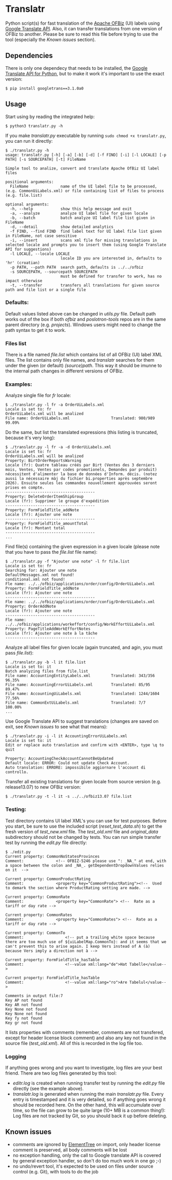 # Translatr
Python script(s) for fast translation of the [Apache OFBiz](https://ofbiz.apache.org/) (UI) labels using [Google Translate API](https://cloud.google.com/translate/). Also, it can transfer translations from one version of OFBiz to another. Please be sure to read this file before trying to use the tool (especially the _Known issues_ section).

## Dependencies
There is only one dependecy that needs to be installed, the [Google Translate API for Python](https://pypi.org/project/googletrans/), but to make it work it's important to use the exact version:
```
$ pip install googletrans==3.1.0a0
```
## Usage

Start using by reading the integrated help:
```
$ python3 translatr.py -h
```
If you make _translatr.py_ executable by running `sudo chmod +x translatr.py`, you can run it directly:
```
$ ./translatr.py -h
usage: translatr.py [-h] [-a] [-b] [-d] [-f FIND] [-i] [-l LOCALE] [-p PATH] [-s SOURCEPATH] [-t] FileName

Simple tool to analize, convert and translate Apache OfBiz UI label files

positional arguments:
  FileName              name of the UI label file to be processed, (e.g. CommonUiLabels.xml) or file containing list of files to process (e.g. file.list)

optional arguments:
  -h, --help            show this help message and exit
  -a, --analyze         analyze UI label file for given locale
  -b, --batch           batch analyze UI label file list given in FileName
  -d, --detail          show detailed analytics
  -f FIND, --find FIND  find label text for UI label file list given in FileName, not case sensitive
  -i, --insert          scans xml file for missing translations in selected locale and prompts you to insert them (using Google Translate API for suggestions)
  -l LOCALE, --locale LOCALE
                        locale ID you are interested in, defaults to 'hr' (croatian)
  -p PATH, --path PATH  search path, defaults is ../../ofbiz
  -s SOURCEPATH, --sourcepath SOURCEPATH
                        must be defined for transfer to work, has no impact otherwise
  -t, --transfer        transfers all translations for given source path and file list or a single file
```

### Defaults:
Default values listed above can be changed in _utils.py_ file. Default path works out of the box if both _ofbiz_ and _poslotron-tools_ repos are in the same parent directory (e.g. _projects_). Windows users might need to change the path syntax to get it to work.

### Files list
There is a file named _file.list_ which contains list of all OFBiz (UI) label XML files. The list contains only file names, and _translatr_ searches for them under the given (or default) _(source)path_. This way it should be imunne to the internal path changes in different versions of OFBiz.

### Examples:
Analyze single file for _fr_ locale:
```
$ ./translatr.py -l fr -a OrderUiLabels.xml
Locale is set to: fr
OrderUiLabels.xml will be analized
File name: OrderUiLabels.xml                  Translated: 980/989     99.09%
```
Do the same, but list the translated expressions (this listing is truncated, because it's very long):
```
$ ./translatr.py -l fr -a -d OrderUiLabels.xml
Locale is set to: fr
OrderUiLabels.xml will be analized
Property: BirtOrderReportsWarning
Locale (fr): Quatre tableau créés par Birt (Ventes des 3 derniers mois, Ventes, Ventes par codes promotionels, Demandes par produit) nécessitent d'alimenter la base de données d'Inform. décis. (notez aussi la nécessaire màj du fichier bi.properties après septembre 2026). Ensuite seules les commandes nouvellement approuvées seront prises en compte.
---------------------------------------
Property: DeleteOrderItemShipGroup
Locale (fr): Supprimer le groupe d'expédition
---------------------------------------
Property: FormFieldTitle_addNote
Locale (fr): Ajouter une note
---------------------------------------
Property: FormFieldTitle_amountTotal
Locale (fr): Montant total
---------------------------------------
...
```
Find file(s) containing the given expression in a given locale (please note that you have to pass the _file.list_ file name):
```
$ ./translatr.py -f "Ajouter une note" -l fr file.list 
Locale is set to: fr
Searching for: Ajouter une note
DefaultMessages.xml not found!
conditional.xml not found!
Fle name: ../../ofbiz/applications/order/config/OrderUiLabels.xml
Property: FormFieldTitle_addNote
Locale (fr): Ajouter une note
---------------------------------------
Fle name: ../../ofbiz/applications/order/config/OrderUiLabels.xml
Property: OrderAddNote
Locale (fr): Ajouter une note
---------------------------------------
Fle name: ../../ofbiz/applications/workeffort/config/WorkEffortUiLabels.xml
Property: PageTitleAddWorkEffortNotes
Locale (fr): Ajouter une note à la tâche
---------------------------------------
```
Analyze all label files for given locale (again truncated, and agin, you must pass _file.list_):
```
$ ./translatr.py -b -l it file.list
Locale is set to: it
Batch analyzing files from file.list
File name: AccountingEntityLabels.xml         Translated: 343/356     96.35%
File name: AccountingErrorUiLabels.xml        Translated: 85/95       89.47%
File name: AccountingUiLabels.xml             Translated: 1244/1604   77.56%
File name: CommonExtUiLabels.xml              Translated: 7/7         100.00%
...
```
Use Google Translate API to suggest translations (changes are saved on exit, see _Known issues_ to see what that means):
```
$ ./translatr.py -i -l it AccountingErrorUiLabels.xml
Locale is set to: it
Edit or replace auto translation and confirm with <ENTER>, type \q to quit

Property: AccountingCheckAccountCannotBeUpdated
Default locale: ERROR: Could not update Check Account.
Auto translation: ERRORE: impossibile aggiornare l'account di controllo.
```
Transfer all existing translations for given locale from source version (e.g. release13.07) to new OFBiz version:
```
$ ./translatr.py -t -l it -s ../../ofbiz13.07 file.list
```
### Testing:
Test directory contains UI label XML's you can use for test purposes. Before you start, be sure to use the included script (_reset_test_data.sh_) to get the fresh version of _test_new.xml_ file. The _test_old.xml_ file and _original_data_ subdirectory should not be changed by tests.
You can run simple transfer test by running the _edit.py_ file directly:
```
$ ./edit.py
Current property: CommonNoStatesProvinces
Comment:              <!-- OFBIZ-5246 please use ": _NA_" at end, with a space between the colon and _NA_. getDependentDropdownValues relies on it  -->

Current property: CommonProductRating
Comment:              <property key="CommonProductRating"><!--  Used to demark the section where ProductRating setting are made. -->

Current property: CommonRate
Comment:              <property key="CommonRate"> <!--  Rate as a tariff or day rate -->

Current property: CommonRates
Comment:              <property key="CommonRates"> <!--  Rate as a tariff or day rate -->

Current property: CommonTo
Comment:                  <!-- put a trailing white space because there are too much use of ${uiLabelMap.CommonTo}: and it seems that we can't prevent this to arise again. I keep Vers instead of A (à) because Vers imply a direction not à -->

Current property: FormFieldTitle_hasTable
Comment:                  <!--value xml:lang="de">Hat Tabelle</value-->

Current property: FormFieldTitle_hasTable
Comment:                  <!--value xml:lang="ro">Are Tabelul</value-->

Comments in output file:7
Key AP not found
Key AR not found
Key None not found
Key None not found
Key fy not found
Key gr not found
```
It lists properties with comments (remember, comments are not transfered, except for header license block comment) and also any key not found in the source file (_test_old.xml_). All of this is recorded in the log file too.

### Logging
If anything goes wrong and you want to investigate, log files are your best friend. There are two log files generated by this tool:
* _editr.log_ is created when running transfer test by running the _edit.py_ file directly (see the example above).
* _translatr.log_ is generated when running the main _translatr.py_ file. Every entry is timestamped and it is very detailed, so if anything goes wrong it should be recorded here. On the other hand, this will accumulate over time, so the file can grow to be quite large (10+ MB is a common thing!): Log files are not tracked by Git, so you should back it up before deleting.

## Known issues
* comments are ignored by [ElementTree](https://docs.python.org/3/library/xml.etree.elementtree.html) on import, only header license comment is preserved, all body comments will be lost
* no exception handling, only the call to Google translate API is covered by general exception handler, so don't do too much work in one go ;-)
* no undo/revert tool, it's expected to be used on files under source control (e.g. Git), with tools to do the job